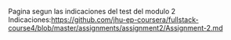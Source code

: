 Pagina segun las indicaciones del test del modulo 2
Indicaciones:https://github.com/jhu-ep-coursera/fullstack-course4/blob/master/assignments/assignment2/Assignment-2.md
